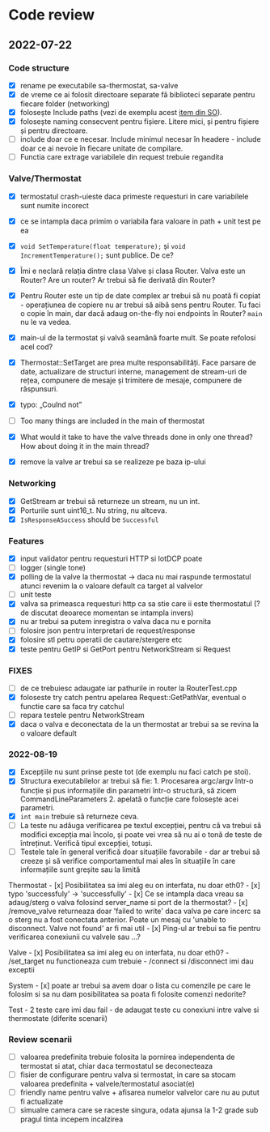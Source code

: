 # Code review

## 2022-07-22

### Code structure

- [x] rename pe executabile sa-thermostat, sa-valve
- [x] de vreme ce ai folosit directoare separate fă biblioteci separate pentru fiecare folder (networking)
- [x] folosește Include paths (vezi de exemplu acest [item din SO](https://stackoverflow.com/questions/13703647/how-to-properly-add-include-directories-with-cmake)).
- [x] folosește naming consecvent pentru fișiere. Litere mici, și pentru fișiere și pentru directoare.
- [ ] include doar ce e necesar. Include minimul necesar în headere - include doar ce ai nevoie în fiecare unitate de compilare.
- [ ] Functia care extrage variabilele din request trebuie regandita

### Valve/Thermostat

- [x] termostatul crash-uieste daca primeste requesturi in care variabilele sunt numite incorect
- [x] ce se intampla daca primim o variabila fara valoare in path + unit test pe ea
- [x] `void SetTemperature(float temperature);` și `void IncrementTemperature();` sunt publice. De ce?
- [x] Îmi e neclară relația dintre clasa Valve și clasa Router. Valva este un Router? Are un router? Ar trebui să fie derivată din Router?
- [x] Pentru Router este un tip de date complex ar trebui să nu poată fi copiat - operațiunea de copiere nu ar trebui să aibă sens pentru Router. Tu faci o copie în main, dar dacă adaug on-the-fly noi endpoints în Router? `main` nu le va vedea.
- [x] main-ul de la termostat și valvă seamănă foarte mult. Se poate refolosi acel cod?
- [x] Thermostat::SetTarget are prea multe responsabilități. Face parsare de date, actualizare de structuri interne, management de stream-uri de rețea, compunere de mesaje și trimitere de mesaje, compunere de răspunsuri.
- [x] typo: „Coulnd not”
- [ ] Too many things are included in the main of thermostat
- [x] What would it take to have the valve threads done in only one thread? How about doing it in the main thread?
- [x] remove la valve ar trebui sa se realizeze pe baza ip-ului


### Networking

- [x] GetStream ar trebui să returneze un stream, nu un int.
- [x] Porturile sunt uint16_t. Nu string, nu altceva.
- [x] `IsResponseASuccess` should be `Successful`

### Features

- [x] input validator pentru requesturi HTTP si IotDCP poate
- [ ] logger (single tone)
- [x] polling de la valve la thermostat -> daca nu mai raspunde termostatul atunci revenim la o valoare default ca target al valvelor
- [ ] unit teste
- [x] valva sa primeasca requesturi http ca sa stie care ii este thermostatul (? de discutat deoarece momentan se intampla invers)
- [x] nu ar trebui sa putem inregistra o valva daca nu e pornita
- [ ] folosire json pentru interpretari de request/response
- [x] folosire stl petru operatii de cautare/stergere etc
- [x] teste pentru GetIP si GetPort pentru NetworkStream si Request

### FIXES

- [ ] de ce trebuiesc adaugate iar pathurile in router la RouterTest.cpp
- [x] foloseste try catch pentru apelarea Request::GetPathVar, eventual o functie care sa faca try catchul
- [ ] repara testele pentru NetworkStream
- [x] daca o valva e deconectata de la un thermostat ar trebui sa se revina la o valoare default

### 2022-08-19
- [x] Excepțiile nu sunt prinse peste tot (de exemplu nu faci catch pe stoi).
- [x] Structura executabilelor ar trebui să fie: 1. Procesarea argc/argv într-o funcție și pus informațiile din parametri într-o structură, să zicem CommandLineParameters 2. apelată o funcție care folosește acei parametri.
- [x] `int main` trebuie să returneze ceva.
- [ ] La teste nu adăuga verificarea pe textul excepției, pentru că va trebui să modifici excepția mai încolo, și poate vei vrea să nu ai o tonă de teste de întreținut. Verifică tipul excepției, totuși.
- [ ] Testele tale în general verifică doar situațiile favorabile - dar ar trebui să creeze și să verifice comportamentul mai ales în situațiile în care informațiile sunt greșite sau la limită

Thermostat
    - [x] Posibilitatea sa imi aleg eu on interfata, nu doar eth0?
    - [x] typo 'successfuly' -> 'successfully'
    - [x] Ce se intampla daca vreau sa adaug/sterg o valva folosind server_name si port de la thermostat?
    - [x] /remove_valve returneaza doar 'failed to write'  daca valva pe care incerc sa o sterg nu a fost conectata anterior.
      Poate un mesaj cu 'unable to disconnect. Valve not found' ar fi mai util
    - [x] Ping-ul ar trebui sa fie pentru verificarea conexiunii cu valvele sau ...?

Valve
    - [x] Posibilitatea sa imi aleg eu on interfata, nu doar eth0?
    - /set_target nu functioneaza cum trebuie
    - /connect si /disconnect imi dau exceptii

System
    - [x] poate ar trebui sa avem doar o lista cu comenzile pe care le folosim si sa nu dam posibilitatea sa poata fi folosite comenzi nedorite?

Test
    - 2 teste care imi dau fail
    - de adaugat teste cu conexiuni intre valve si thermostate (diferite scenarii)


### Review scenarii

- [ ] valoarea predefinita trebuie folosita la pornirea independenta de termostat si atat, chiar daca termostatul se deconecteaza
- [ ] fisier de configurare pentru valva si termostat, in care sa stocam valoarea predefinita + valvele/termostatul asociat(e)
- [ ] friendly name pentru valve + afisarea numelor valvelor care nu au putut fi actualizate
- [ ] simualre camera care se raceste singura, odata ajunsa la 1-2 grade sub pragul tinta incepem incalzirea

